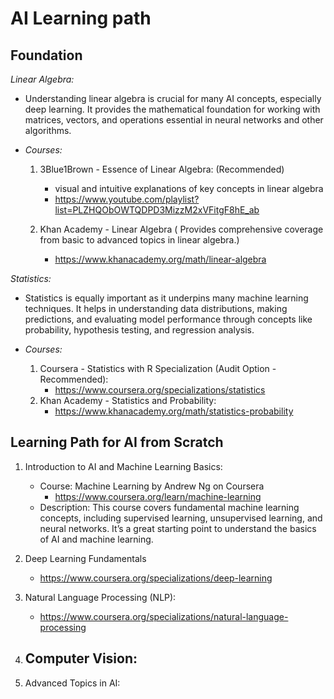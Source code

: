 # AI Learning path

## Foundation

*Linear Algebra:* 
- Understanding linear algebra is crucial for many AI concepts, especially deep learning. It provides the mathematical foundation for working with matrices, vectors, and operations essential in neural networks and other algorithms.

- *Courses:*
     1. 3Blue1Brown - Essence of Linear Algebra: (Recommended)
          - visual and intuitive explanations of key concepts in linear algebra
          - https://www.youtube.com/playlist?list=PLZHQObOWTQDPD3MizzM2xVFitgF8hE_ab
            
     3. Khan Academy - Linear Algebra ( Provides comprehensive coverage from basic to advanced topics in linear algebra.)
          - https://www.khanacademy.org/math/linear-algebra
        
*Statistics:* 
- Statistics is equally important as it underpins many machine learning techniques. It helps in understanding data distributions, making predictions, and evaluating model performance through concepts like probability, hypothesis testing, and regression analysis.

- *Courses:*
     1. Coursera - Statistics with R Specialization (Audit Option - Recommended):
          - https://www.coursera.org/specializations/statistics
     2. Khan Academy - Statistics and Probability:
         - https://www.khanacademy.org/math/statistics-probability
           
## Learning Path for AI from Scratch

1. Introduction to AI and Machine Learning Basics:
   - Course: Machine Learning by Andrew Ng on Coursera
       - https://www.coursera.org/learn/machine-learning
   - Description: This course covers fundamental machine learning concepts, including supervised learning, unsupervised learning, and neural networks. It’s a great starting point to understand the basics of AI and machine learning.
  
2. Deep Learning Fundamentals
   - https://www.coursera.org/specializations/deep-learning
3. Natural Language Processing (NLP):
   - https://www.coursera.org/specializations/natural-language-processing
4. Computer Vision:
   - 
6. Advanced Topics in AI:
